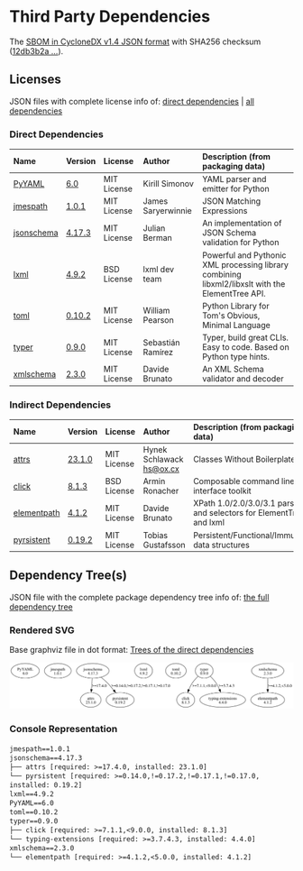 # Third Party Dependencies

<!--[[[fill sbom_sha256()]]]-->
The [SBOM in CycloneDX v1.4 JSON format](https://git.sr.ht/~sthagen/gelee/blob/default/sbom/cdx.json) with SHA256 checksum ([12db3b2a ...](https://git.sr.ht/~sthagen/gelee/blob/default/sbom/cdx.json.sha256 "sha256:12db3b2a06cbf7e9095029fe6284ebe837f7d02773e60178d22f94f79325246b")).
<!--[[[end]]] (checksum: eb3f29ccdaeb259acfe3f6fdcb1a22b7)-->
## Licenses 

JSON files with complete license info of: [direct dependencies](direct-dependency-licenses.json) | [all dependencies](all-dependency-licenses.json)

### Direct Dependencies

<!--[[[fill direct_dependencies_table()]]]-->
| Name                                                          | Version                                               | License     | Author             | Description (from packaging data)                                                                |
|:--------------------------------------------------------------|:------------------------------------------------------|:------------|:-------------------|:-------------------------------------------------------------------------------------------------|
| [PyYAML](https://pyyaml.org/)                                 | [6.0](https://pypi.org/project/PyYAML/6.0/)           | MIT License | Kirill Simonov     | YAML parser and emitter for Python                                                               |
| [jmespath](https://github.com/jmespath/jmespath.py)           | [1.0.1](https://pypi.org/project/jmespath/1.0.1/)     | MIT License | James Saryerwinnie | JSON Matching Expressions                                                                        |
| [jsonschema](https://github.com/python-jsonschema/jsonschema) | [4.17.3](https://pypi.org/project/jsonschema/4.17.3/) | MIT License | Julian Berman      | An implementation of JSON Schema validation for Python                                           |
| [lxml](https://lxml.de/)                                      | [4.9.2](https://pypi.org/project/lxml/4.9.2/)         | BSD License | lxml dev team      | Powerful and Pythonic XML processing library combining libxml2/libxslt with the ElementTree API. |
| [toml](https://github.com/uiri/toml)                          | [0.10.2](https://pypi.org/project/toml/0.10.2/)       | MIT License | William Pearson    | Python Library for Tom's Obvious, Minimal Language                                               |
| [typer](https://github.com/tiangolo/typer)                    | [0.9.0](https://pypi.org/project/typer/0.9.0/)        | MIT License | Sebastián Ramírez  | Typer, build great CLIs. Easy to code. Based on Python type hints.                               |
| [xmlschema](https://github.com/sissaschool/xmlschema)         | [2.3.0](https://pypi.org/project/xmlschema/2.3.0/)    | MIT License | Davide Brunato     | An XML Schema validator and decoder                                                              |
<!--[[[end]]] (checksum: 8b1395ffd08f789f0ae061dc93eb287a)-->

### Indirect Dependencies

<!--[[[fill indirect_dependencies_table()]]]-->
| Name                                                      | Version                                               | License     | Author                     | Description (from packaging data)                                    |
|:----------------------------------------------------------|:------------------------------------------------------|:------------|:---------------------------|:---------------------------------------------------------------------|
| [attrs](https://www.attrs.org/en/stable/changelog.html)   | [23.1.0](https://pypi.org/project/attrs/23.1.0/)      | MIT License | Hynek Schlawack <hs@ox.cx> | Classes Without Boilerplate                                          |
| [click](https://palletsprojects.com/p/click/)             | [8.1.3](https://pypi.org/project/click/8.1.3/)        | BSD License | Armin Ronacher             | Composable command line interface toolkit                            |
| [elementpath](https://github.com/sissaschool/elementpath) | [4.1.2](https://pypi.org/project/elementpath/4.1.2/)  | MIT License | Davide Brunato             | XPath 1.0/2.0/3.0/3.1 parsers and selectors for ElementTree and lxml |
| [pyrsistent](https://github.com/tobgu/pyrsistent/)        | [0.19.2](https://pypi.org/project/pyrsistent/0.19.2/) | MIT License | Tobias Gustafsson          | Persistent/Functional/Immutable data structures                      |
<!--[[[end]]] (checksum: 0ce8e2b47c1c98c431e1ae2334f6cb04)-->

## Dependency Tree(s)

JSON file with the complete package dependency tree info of: [the full dependency tree](package-dependency-tree.json)

### Rendered SVG

Base graphviz file in dot format: [Trees of the direct dependencies](package-dependency-tree.dot.txt)

<img src="./package-dependency-tree.svg" alt="Trees of the direct dependencies" title="Trees of the direct dependencies"/>

### Console Representation

<!--[[[fill dependency_tree_console_text()]]]-->
````console
jmespath==1.0.1
jsonschema==4.17.3
├── attrs [required: >=17.4.0, installed: 23.1.0]
└── pyrsistent [required: >=0.14.0,!=0.17.2,!=0.17.1,!=0.17.0, installed: 0.19.2]
lxml==4.9.2
PyYAML==6.0
toml==0.10.2
typer==0.9.0
├── click [required: >=7.1.1,<9.0.0, installed: 8.1.3]
└── typing-extensions [required: >=3.7.4.3, installed: 4.4.0]
xmlschema==2.3.0
└── elementpath [required: >=4.1.2,<5.0.0, installed: 4.1.2]
````
<!--[[[end]]] (checksum: af8e4febe32588558016d4b0a1c9a36a)-->
